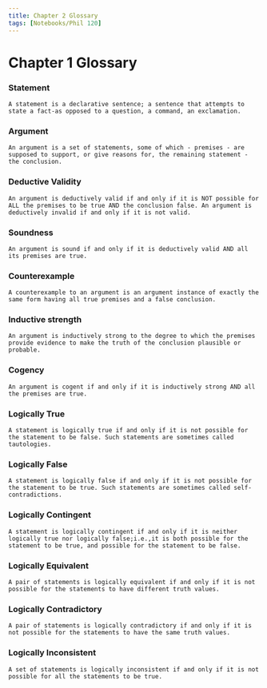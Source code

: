```yaml
---
title: Chapter 2 Glossary
tags: [Notebooks/Phil 120]
---
```


# Chapter 1 Glossary

### Statement
`A statement is a declarative sentence; a sentence that attempts to state a fact-as opposed to a question, a command, an exclamation.`

### Argument
`An argument is a set of statements, some of which - premises - are supposed to support, or give reasons for, the remaining statement - the conclusion.`

### Deductive Validity
`An argument is deductively valid if and only if it is NOT possible for ALL the premises to be true AND the conclusion false. An argument is deductively invalid if and only if it is not valid.`

### Soundness
`An argument is sound if and only if it is deductively valid AND all its premises are true.`

### Counterexample
`A counterexample to an argument is an argument instance of exactly the same form having all true premises and a false conclusion. `

### Inductive strength
`An argument is inductively strong to the degree to which the premises provide evidence to make the truth of the conclusion plausible or probable.`

### Cogency
`An argument is cogent if and only if it is inductively strong AND all the premises are true.`

### Logically True
`A statement is logically true if and only if it is not possible for the statement to be false. Such statements are sometimes called tautologies.`

### Logically False
`A statement is logically false if and only if it is not possible for the statement to be true. Such statements are sometimes called self-contradictions.`

### Logically Contingent
`A statement is logically contingent if and only if it is neither logically true nor logically false;i.e.,it is both possible for the statement to be true, and possible for the statement to be false.`

### Logically Equivalent
`A pair of statements is logically equivalent if and only if it is not possible for the statements to have different truth values.`

### Logically Contradictory
`A pair of statements is logically contradictory if and only if it is not possible for the statements to have the same truth values.`

### Logically Inconsistent
`A set of statements is logically inconsistent if and only if it is not possible for all the statements to be true.`

